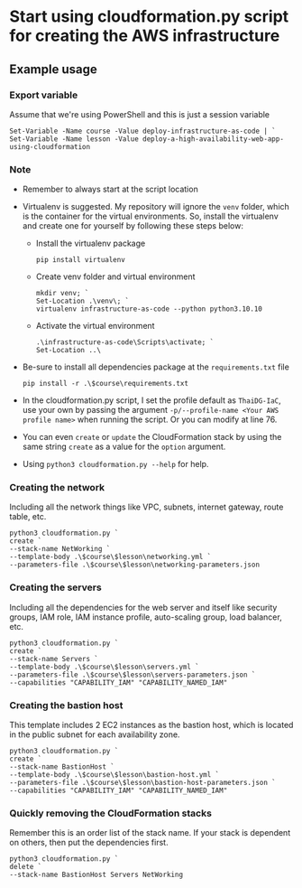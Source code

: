 # Start using cloudformation.py script for creating the AWS infrastructure

## Example usage

### Export variable

Assume that we're using PowerShell and this is just a session variable

```
Set-Variable -Name course -Value deploy-infrastructure-as-code | `
Set-Variable -Name lesson -Value deploy-a-high-availability-web-app-using-cloudformation
```

### Note

  * Remember to always start at the script location

  * Virtualenv is suggested. 
    My repository will ignore the `venv` folder, 
    which is the container for the virtual environments. 
    So, install the virtualenv and create one for yourself by following these steps below:

    * Install the virtualenv package

      ```
      pip install virtualenv
      ```

    * Create venv folder and virtual environment

      ```
      mkdir venv; `
      Set-Location .\venv\; `
      virtualenv infrastructure-as-code --python python3.10.10
      ```

    * Activate the virtual environment

      ```
      .\infrastructure-as-code\Scripts\activate; `
      Set-Location ..\
      ```

  * Be-sure to install all dependencies package at the `requirements.txt` file

    ```
    pip install -r .\$course\requirements.txt
    ```

  * In the cloudformation.py script, 
    I set the profile default as `ThaiDG-IaC`, use your own by passing the argument 
    `-p/--profile-name <Your AWS profile name>` when running the script. 
    Or you can modify at line 76.

  * You can even `create` or `update` the CloudFormation stack by using the same string `create` as a value for the `option` argument.

  * Using `python3 cloudformation.py --help` for help.

### Creating the network

Including all the network things 
like VPC, subnets, internet gateway, route table, etc.

```
python3 cloudformation.py `
create `
--stack-name NetWorking `
--template-body .\$course\$lesson\networking.yml `
--parameters-file .\$course\$lesson\networking-parameters.json
```

### Creating the servers

Including all the dependencies for the web server and itself 
like security groups, IAM role, IAM instance profile, auto-scaling group, load balancer, etc.

```
python3 cloudformation.py `
create `
--stack-name Servers `
--template-body .\$course\$lesson\servers.yml `
--parameters-file .\$course\$lesson\servers-parameters.json `
--capabilities "CAPABILITY_IAM" "CAPABILITY_NAMED_IAM"
```

### Creating the bastion host

This template includes 2 EC2 instances as the bastion host, 
which is located in the public subnet for each availability zone.

```
python3 cloudformation.py `
create `
--stack-name BastionHost `
--template-body .\$course\$lesson\bastion-host.yml `
--parameters-file .\$course\$lesson\bastion-host-parameters.json `
--capabilities "CAPABILITY_IAM" "CAPABILITY_NAMED_IAM"
```

### Quickly removing the CloudFormation stacks

Remember this is an order list of the stack name. 
If your stack is dependent on others, then put the dependencies first.

```
python3 cloudformation.py `
delete `
--stack-name BastionHost Servers NetWorking
```
